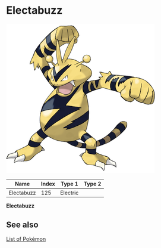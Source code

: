# Electabuzz


![Electabuzz](images/125.png)

| **Name** | **Index** | **Type 1** | **Type 2** |
|----|----|----|----|
| Electabuzz | 125 | Electric  |  |

**Electabuzz** 

## See also

[List of Pokémon](../pokemon.md)
